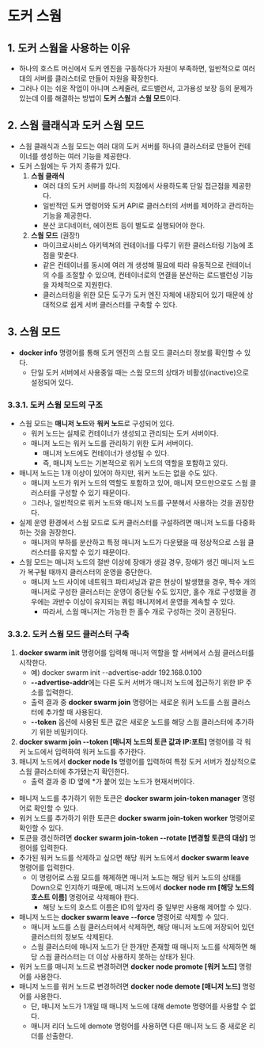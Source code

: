 # 도커 스웜

## 1. 도커 스웜을 사용하는 이유
- 하나의 호스트 머신에서 도커 엔진을 구동하다가 자원이 부족하면, 일반적으로 여러 대의 서버를 클러스터로 만들어 자원을 확장한다.
- 그러나 이는 쉬운 작업이 아니며 스케줄러, 로드밸런서, 고가용성 보장 등의 문제가 있는데 이를 해결하는 방법이 **도커 스웜**과 **스웜 모드**이다.

## 2. 스웜 클래식과 도커 스웜 모드
- 스웜 클래식과 스웜 모드는 여러 대의 도커 서버를 하나의 클러스터로 만들어 컨테이너를 생성하는 여러 기능을 제공한다.
- 도커 스웜에는 두 가지 종류가 있다.
    1. **스웜 클래식**
       - 여러 대의 도커 서버를 하나의 지점에서 사용하도록 단일 접근점을 제공한다.
       - 일반적인 도커 명령어와 도커 API로 클러스터의 서버를 제어하고 관리하는 기능을 제공한다.
       - 분산 코디네이터, 에이전트 등이 별도로 실행되어야 한다.
    2. **스웜 모드** (권장!)
       - 마이크로사비스 아키텍쳐의 컨테이너를 다루기 위한 클러스터링 기능에 초점을 맞춘다.
       - 같은 컨테이너를 동시에 여러 개 생성해 필요에 따라 유동적으로 컨테이너의 수를 조절할 수 있으며, 컨테이너로의 연결을 분산하는 로드밸런싱 기능을 자체적으로 지원한다.
       - 클러스터링을 위한 모든 도구가 도커 엔진 자체에 내장되어 있기 때문에 상대적으로 쉽게 서버 클러스터를 구축할 수 있다.

## 3. 스웜 모드
- **docker info** 명령어를 통해 도커 엔진의 스웜 모드 클러스터 정보를 확인할 수 있다.
  - 단일 도커 서버에서 사용중일 때는 스웜 모드의 상태가 비활성(inactive)으로 설정되어 있다.

### 3.3.1. 도커 스웜 모드의 구조
- 스웜 모드는 **매니저 노드**와 **워커 노드**로 구성되어 있다.
  - 워커 노드는 실제로 컨테이너가 생성되고 관리되는 도커 서버이다.
  - 매니저 노드는 워커 노드를 관리하기 위한 도커 서버이다.
    - 매니저 노드에도 컨테이너가 생성될 수 있다.
    - 즉, 매니저 노드는 기본적으로 워커 노드의 역할을 포함하고 있다.
- 매니저 노드는 1개 이상이 있어야 하지만, 워커 노드는 없을 수도 있다.
  - 매니저 노드가 워커 노드의 역할도 포함하고 있어, 매니저 모드만으로도 스웜 클러스터를 구성할 수 있기 때문이다.
  - 그러나, 일반적으로 워커 노드와 매니저 노드를 구분해서 사용하는 것을 권장한다.
- 실제 운영 환경에서 스웜 모드로 도커 클러스터를 구설하려면 매니저 노드를 다중화하는 것을 권장한다.
  - 매니저의 부하를 분산하고 특정 매니저 노드가 다운됐을 때 정상적으로 스웜 클러스터를 유지할 수 있기 때문이다.
- 스웜 모드는 매니저 노드의 절반 이상에 장애가 생길 경우, 장애가 생긴 매니저 노드가 복구될 때까지 클러스터의 운영을 중단한다.
  - 매니저 노드 사이에 네트워크 파티셔닝과 같은 현상이 발생했을 경우, 짝수 개의 매니저로 구성한 클러스터는 운영이 중단될 수도 있지만, 홀수 개로 구성했을 경우에는 과반수 이상이 유지되는 쿼럼 매니저에서 운영을 계속할 수 있다.
    - 따라서, 스웜 매니저는 가능한 한 홀수 개로 구성하는 것이 권장된다.

### 3.3.2. 도커 스웜 모드 클러스터 구축
1. **docker swarm init** 명령어를 입력해 매니저 역할을 할 서버에서 스웜 클러스터를 시작한다.
   - 예) docker swarm init --advertise-addr 192.168.0.100
   - **--advertise-addr**에는 다른 도커 서버가 매니저 노드에 접근하기 위한 IP 주소를 입력한다.
   - 출력 결과 중 **docker swarm join** 명령어는 새로운 워커 노드를 스웜 클러스터에 추가할 때 사용된다.
   - **--token** 옵션에 사용된 토큰 값은 새로운 노드를 해당 스웜 클러스터에 추가하기 위한 비밀키이다.
2. **docker swarm join --token [매니저 노드의 토큰 값과 IP:포트]** 명령어를 각 워커 노드에서 입력하여 워커 노드를 추가한다.
3. 매니저 노드에서 **docker node ls** 명령어를 입력하여 특정 도커 서버가 정상적으로 스웜 클러스터에 추가됐는지 확인한다.
   - 출력 결과 중 ID 옆에 *가 붙어 있는 노드가 현재서버이다.
- 매니저 노드를 추가하기 위한 토큰은 **docker swarm join-token manager** 명령어로 확인할 수 있다.
- 워커 노드를 추가하기 위한 토큰은 **docker swarm join-token worker** 명령어로 확인할 수 있다.
- 토큰을 갱신하려면 **docker swarm join-token --rotate [변경할 토큰의 대상]** 명령어를 입력한다.
- 추가된 워커 노드를 삭제하고 싶으면 해당 워커 노드에서 **docker swarm leave** 명령어를 입력한다.
  - 이 명령어로 스웜 모드를 해제하면 매니저 노드는 해당 워커 노드의 상태를 Down으로 인지하기 때문에, 매니저 노드에서 **docker node rm [해당 노드의 호스트 이름]** 명령어로 삭제해야 한다.
    - 해당 노드의 호스트 이름은 ID의 앞자리 중 일부만 사용해 제어할 수 있다.
- 매니저 노드는 **docker swarm leave --force** 명령어로 삭제할 수 있다.
  - 매니저 노드를 스웜 클러스터에서 삭제하면, 해당 매니저 노드에 저장되어 있던 클러스터의 정보도 삭제된다.
  - 스웜 클러스터에 매니저 노드가 단 한개만 존재할 때 매니저 노드를 삭제하면 해당 스웜 클러스터는 더 이상 사용하지 못하는 상태가 된다.
- 워커 노드를 매니저 노드로 변경하려면 **docker node promote [워커 노드]** 명령어를 사용한다.
- 매니저 노드를 워커 노드로 변경하려면 **docker node demote [매니저 노드]** 명령어를 사용한다.
  - 단, 매니저 노드가 1개일 때 매니저 노드에 대해 demote 명령어를 사용할 수 없다.
  - 매니저 리더 노드에 demote 명령어를 사용하면 다른 매니저 노드 중 새로운 리더를 선출한다.